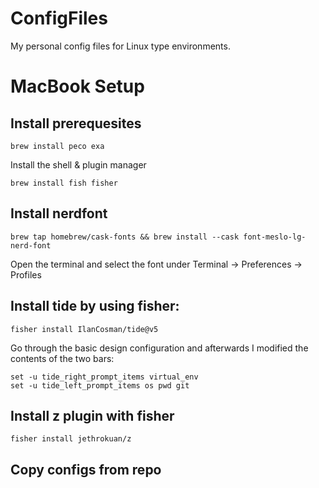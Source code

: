 # ConfigFiles
My personal config files for Linux type environments.

# MacBook Setup

## Install prerequesites

```
brew install peco exa
```

Install the shell & plugin manager

```
brew install fish fisher
```

## Install nerdfont

```
brew tap homebrew/cask-fonts && brew install --cask font-meslo-lg-nerd-font
```

Open the terminal and select the font under Terminal -> Preferences -> Profiles

## Install tide by using fisher:

```
fisher install IlanCosman/tide@v5
```

Go through the basic design configuration and afterwards I modified the contents of the two bars:

```
set -u tide_right_prompt_items virtual_env
set -u tide_left_prompt_items os pwd git
```
## Install z plugin with fisher

```
fisher install jethrokuan/z
```

## Copy configs from repo

